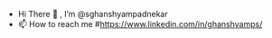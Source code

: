 - Hi There 👋 , I’m @sghanshyampadnekar
- 📫 How to reach me  #https://www.linkedin.com/in/ghanshyamps/

<!---
sghanshyampadnekar/sghanshyampadnekar is a ✨ special ✨ repository because its `README.md` (this file) appears on your GitHub profile.
You can click the Preview link to take a look at your changes.
--->
